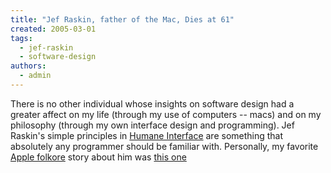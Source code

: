 ```yaml
---
title: "Jef Raskin, father of the Mac, Dies at 61"
created: 2005-03-01
tags: 
  - jef-raskin
  - software-design
authors: 
  - admin
---
```


There is no other individual whose insights on software design had a greater affect on my life (through my use of computers -- macs) and on my philosophy (through my own interface design and programming). Jef Raskin's simple principles in [Humane Interface](http://print.google.com/print?id=y02wogXSYvoC&prev=http://print.google.com/print%3Fq%3DJef%2BRaskin&pg=1&sig=VbRrOzf2gFmyKAfyaSkIzTysADA) are something that absolutely any programmer should be familiar with. Personally, my favorite [Apple folkore](http://www.folklore.org/ProjectView.py?project=Macintosh&index=15&sortOrder=Sort%20by%20Date&detail=medium) story about him was [this one](http://www.folklore.org/StoryView.py?project=Macintosh&story=I_Invented_Burrell.txt&characters=Jef%20Raskin&sortOrder=Sort%20by%20Date&detail=medium)
